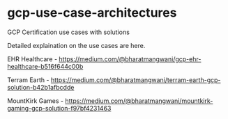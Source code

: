 # gcp-use-case-architectures
GCP Certification use cases with solutions

Detailed explaination on the use cases are here.


EHR Healthcare - https://medium.com/@bharatmangwani/gcp-ehr-healthcare-b516f644c00b

Terram Earth - https://medium.com/@bharatmangwani/terram-earth-gcp-solution-b42b1afbcdde

MountKirk Games - https://medium.com/@bharatmangwani/mountkirk-gaming-gcp-solution-f97bf4231463
